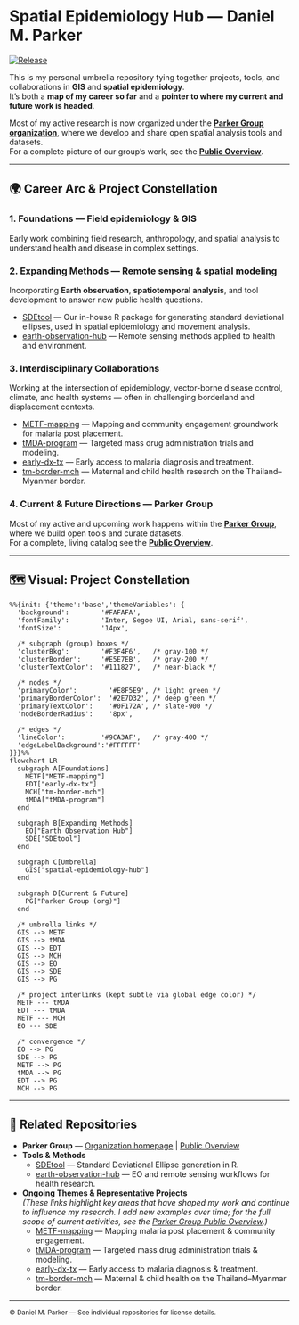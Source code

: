 # Spatial Epidemiology Hub — Daniel M. Parker

[![Release](https://img.shields.io/github/v/release/DMParker1/spatial-epidemiology-hub)](../../releases)

This is my personal umbrella repository tying together projects, tools, and collaborations in **GIS** and **spatial epidemiology**.  
It’s both a **map of my career so far** and a **pointer to where my current and future work is headed**.

Most of my active research is now organized under the [**Parker Group organization**](https://github.com/parker-group), where we develop and share open spatial analysis tools and datasets.  
For a complete picture of our group’s work, see the [**Public Overview**](https://github.com/parker-group/public-overview).

---

## 🌍 Career Arc & Project Constellation

### 1. **Foundations** — Field epidemiology & GIS
Early work combining field research, anthropology, and spatial analysis to understand health and disease in complex settings.

### 2. **Expanding Methods** — Remote sensing & spatial modeling
Incorporating **Earth observation**, **spatiotemporal analysis**, and tool development to answer new public health questions.

- [SDEtool](https://github.com/parker-group/SDEtool) — Our in-house R package for generating standard deviational ellipses, used in spatial epidemiology and movement analysis.  
- [earth-observation-hub](https://github.com/DMParker1/earth-observation-hub) — Remote sensing methods applied to health and environment.

### 3. **Interdisciplinary Collaborations**
Working at the intersection of epidemiology, vector-borne disease control, climate, and health systems — often in challenging borderland and displacement contexts.

- [METF-mapping](https://github.com/DMParker1/METF-mapping) — Mapping and community engagement groundwork for malaria post placement.  
- [tMDA-program](https://github.com/DMParker1/tmda-program) — Targeted mass drug administration trials and modeling.  
- [early-dx-tx](https://github.com/DMParker1/early-dx-tx) — Early access to malaria diagnosis and treatment.  
- [tm-border-mch](https://github.com/DMParker1/tm-border-mch) — Maternal and child health research on the Thailand–Myanmar border.

### 4. **Current & Future Directions** — Parker Group
Most of my active and upcoming work happens within the **[Parker Group](https://github.com/parker-group)**, where we build open tools and curate datasets.  
For a complete, living catalog see the **[Public Overview](https://github.com/parker-group/public-overview)**.

---

## 🗺 Visual: Project Constellation

```mermaid
%%{init: {'theme':'base','themeVariables': {
  'background':        '#FAFAFA',
  'fontFamily':        'Inter, Segoe UI, Arial, sans-serif',
  'fontSize':          '14px',

  /* subgraph (group) boxes */
  'clusterBkg':        '#F3F4F6',   /* gray-100 */
  'clusterBorder':     '#E5E7EB',   /* gray-200 */
  'clusterTextColor':  '#111827',   /* near-black */

  /* nodes */
  'primaryColor':        '#E8F5E9', /* light green */
  'primaryBorderColor':  '#2E7D32', /* deep green */
  'primaryTextColor':    '#0F172A', /* slate-900 */
  'nodeBorderRadius':    '8px',

  /* edges */
  'lineColor':         '#9CA3AF',   /* gray-400 */
  'edgeLabelBackground':'#FFFFFF'
}}}%%
flowchart LR
  subgraph A[Foundations]
    METF["METF-mapping"]
    EDT["early-dx-tx"]
    MCH["tm-border-mch"]
    tMDA["tMDA-program"]
  end

  subgraph B[Expanding Methods]
    EO["Earth Observation Hub"]
    SDE["SDEtool"]
  end

  subgraph C[Umbrella]
    GIS["spatial-epidemiology-hub"]
  end

  subgraph D[Current & Future]
    PG["Parker Group (org)"]
  end

  /* umbrella links */
  GIS --> METF
  GIS --> tMDA
  GIS --> EDT
  GIS --> MCH
  GIS --> EO
  GIS --> SDE
  GIS --> PG

  /* project interlinks (kept subtle via global edge color) */
  METF --- tMDA
  EDT --- tMDA
  METF --- MCH
  EO --- SDE

  /* convergence */
  EO --> PG
  SDE --> PG
  METF --> PG
  tMDA --> PG
  EDT --> PG
  MCH --> PG
```

---

## 🔗 Related Repositories

- **Parker Group** — [Organization homepage](https://github.com/parker-group) | [Public Overview](https://github.com/parker-group/public-overview)  
- **Tools & Methods**  
  - [SDEtool](https://github.com/parker-group/SDEtool) — Standard Deviational Ellipse generation in R.  
  - [earth-observation-hub](https://github.com/DMParker1/earth-observation-hub) — EO and remote sensing workflows for health research.  
- **Ongoing Themes & Representative Projects**  
  *(These links highlight key areas that have shaped my work and continue to influence my research. I add new examples over time; for the full scope of current activities, see the [Parker Group Public Overview](https://github.com/parker-group/public-overview).)*  
  - [METF-mapping](https://github.com/DMParker1/METF-mapping) — Mapping malaria post placement & community engagement.  
  - [tMDA-program](https://github.com/DMParker1/tmda-program) — Targeted mass drug administration trials & modeling.  
  - [early-dx-tx](https://github.com/DMParker1/early-dx-tx) — Early access to malaria diagnosis & treatment.  
  - [tm-border-mch](https://github.com/DMParker1/tm-border-mch) — Maternal & child health on the Thailand–Myanmar border.


---

<sub>© Daniel M. Parker — See individual repositories for license details.</sub>
